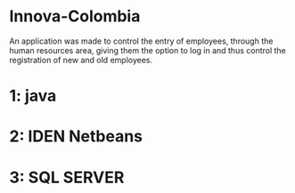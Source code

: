# Innova-Colombia
An application was made to control the entry of employees, through the human resources area, giving them the option to log in and thus control the registration of new and old employees.



# 1:  java
# 2: IDEN Netbeans
# 3: SQL SERVER 



